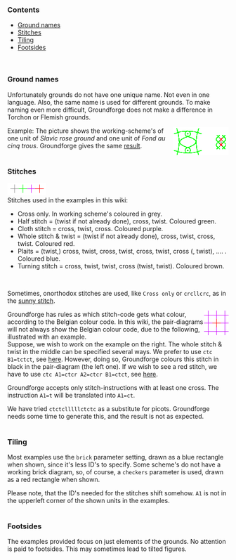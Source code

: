 ### Contents
* [Ground names](#ground-names)
* [Stitches](#stitches)
* [Tiling](#tiling)
* [Footsides](#Footsides)
<br>

### Ground names
Unfortunately grounds do not have one unique name. Not even in one language. Also, the same name is used for different grounds. To make naming even more difficult, Groundforge does not make a difference in Torchon or Flemish grounds. <br> 

<img alt="rose v.s. cinq" align="right" src="https://github.com/MAETempels/MAE-gf/blob/master/images_wt/gf-slaaf-vierge.png"> 
   
Example: The picture shows the working-scheme's of one unit of _Slavic rose ground_ and one unit of _Fond au cinq trous_. Groundforge gives the same [result][ex-5G].
<br><br>

### Stitches
![colours][pic-kleur]      
Stitches used in the examples in this wiki:
* Cross only. In working scheme's coloured in grey.    
* Half stitch = (twist if not already done), cross, twist. Coloured green.       
* Cloth stitch = cross, twist, cross. Coloured purple.        
* Whole stitch & twist = (twist if not already done), cross, twist, cross, twist. Coloured red.   
* Plaits = (twist,) cross, twist, cross, twist, cross, twist, cross (, twist), .... . Coloured blue.
* Turning stitch = cross, twist, twist, cross (twist, twist). Coloured brown.
<br>

Sometimes, onorthodox stitches are used, like `Cross only` or `crcllcrc`, as in the [sunny stitch][ex-sun]. <br>
    
<img alt="example" align="right" src="https://github.com/MAETempels/MAE-gf/blob/master/images_wt/gf-tctct.png">

Groundforge has rules as which stitch-code gets what colour, according to the Belgian colour code. In this wiki, the pair-diagrams will not always show the Belgian colour code, due to the following, illustrated with an example. <br>
Suppose, we wish to work on the example on the right. The whole stitch & twist in the middle can be specified several ways. We prefer to use `ctc B1=tctct`, see [here][ex-tctct]. However, doing so, Groundforge colours this stitch in black in the pair-diagram (the left one). If we wish to see a red stitch, we have to use `ctc A1=ctcr A2=ctcr B1=ctct`, see [here][ex-ctct]. <br>

Groundforge accepts only stitch-instructions with at least one cross. The instruction `A1=t` will be translated into `A1=ct`. <br>

We have tried `ctctclllllctctc` as a substitute for picots. Groundforge needs some time to generate this, and the result is not as expected.
<br><br>

### Tiling
Most examples use the `brick` parameter setting, drawn as a blue rectangle when shown, since it's less ID's to specify. Some scheme's do not have a working brick diagram, so, of course, a `checkers` parameter is used, drawn as a red rectangle when shown. <br>

Please note, that the ID's needed for the stitches shift somehow. `A1` is not in the upperleft corner of the shown units in the examples.
<br><br>

### Footsides
The examples provided focus on just elements of the grounds. No attention is paid to footsides. This may sometimes lead to tilted figures.
<br><br> 




[pic-tct]: https://github.com/MAETempels/MAE-gf/blob/master/images_wt/gf-tctct.png
[pic-r5g]: https://github.com/MAETempels/MAE-gf/blob/master/images_wt/gf-slaaf-vierge.png
[pic-kleur]: https://github.com/MAETempels/MAE-gf/blob/master/images_wt/gf-kleurtjes.png

[ex-sun]: https://github.com/MAETempels/MAE-gf/wiki/Marian's-patterns#sunny-stitch

[ex-tctct]: https://d-bl.github.io/GroundForge/index.html?m=88%2011%3Bbricks%3B16%3B16%3B0%3B0&s1=ctc%20B1%3Dtctct
[ex-ctct]: https://d-bl.github.io/GroundForge/index.html?m=88%2011%3Bbricks%3B16%3B16%3B0%3B0&s1=ctc%20B1%3Dctct%20A2%3Dctcr%20A1%3Dctcr
[ex-5G]: https://d-bl.github.io/GroundForge/index.html?m=5831%20-4-7%3Bbricks%3B16%3B16%3B0%3B0&s1=ct%20A1%3Dctct%20C1%3Dctct

